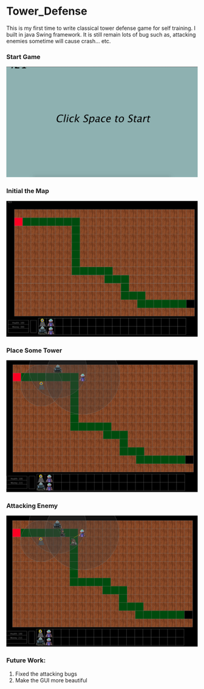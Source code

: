 # Tower_Defense

This is my first time to write classical tower defense game for self training. I built in java Swing framework. It is still remain lots of bug such as, attacking enemies sometime will cause crash... etc.


### Start Game

<img alt="Startgame" src="https://github.com/ja841014/Tower_Defense/blob/master/pic/StartGame.png" width="600">

### Initial the Map

<img alt="Initial the Map" src="https://github.com/ja841014/Tower_Defense/blob/master/pic/Init.png" width="600">

### Place Some Tower

<img alt="PlaceTower" src="https://github.com/ja841014/Tower_Defense/blob/master/pic/PlaceTower.png" width="600">

### Attacking Enemy

<img alt="PlaceTower" src="https://github.com/ja841014/Tower_Defense/blob/master/pic/Attack.png" width="600">

### Future Work:

1. Fixed the attacking bugs
2. Make the GUI more beautiful


